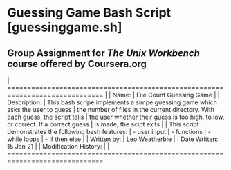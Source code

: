 # Guessing Game Bash Script [guessinggame.sh]

## Group Assignment for *The Unix Workbench* course offered by **Coursera.org**

| ==============================================================================
|
| Name:
| File Count Guessing Game 
|
| Description:
| This bash scripe implements a simpe guessing game which asks the user to guess
| the number of files in the current directory. With each guess, the script tells
| the user whether their guess is too high, to low, or correct. If a correct guess
| is made, the scipt exits
|
| This script demonstrates the following bash features:
|	- user input
|	- functions
|	- while loops
|	- if then else
|
| Written by:
| Leo Weatherbie
|
| Date Written: 15 Jan 21
|
| Modification History:
|
| ==============================================================================